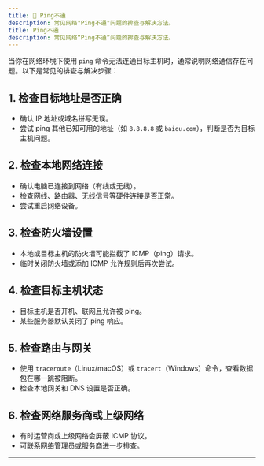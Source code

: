 ```yaml
---
title: 📡 Ping不通
description: 常见网络"Ping不通"问题的排查与解决方法。
title: Ping不通
description: 常见网络“Ping不通”问题的排查与解决方法。
---
```


当你在网络环境下使用 `ping` 命令无法连通目标主机时，通常说明网络通信存在问题。以下是常见的排查与解决步骤：

## 1. 检查目标地址是否正确

- 确认 IP 地址或域名拼写无误。
- 尝试 ping 其他已知可用的地址（如 `8.8.8.8` 或 `baidu.com`），判断是否为目标主机问题。

## 2. 检查本地网络连接

- 确认电脑已连接到网络（有线或无线）。
- 检查网线、路由器、无线信号等硬件连接是否正常。
- 尝试重启网络设备。

## 3. 检查防火墙设置

- 本地或目标主机的防火墙可能拦截了 ICMP（ping）请求。
- 临时关闭防火墙或添加 ICMP 允许规则后再次尝试。

## 4. 检查目标主机状态

- 目标主机是否开机、联网且允许被 ping。
- 某些服务器默认关闭了 ping 响应。

## 5. 检查路由与网关

- 使用 `traceroute`（Linux/macOS）或 `tracert`（Windows）命令，查看数据包在哪一跳被阻断。
- 检查本地网关和 DNS 设置是否正确。

## 6. 检查网络服务商或上级网络

- 有时运营商或上级网络会屏蔽 ICMP 协议。
- 可联系网络管理员或服务商进一步排查。

---